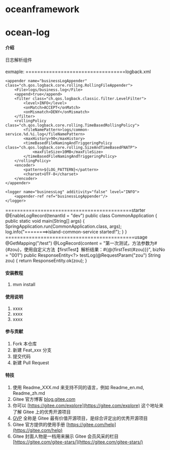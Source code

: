 # oceanframework
# ocean-log

#### 介绍
日志解析组件

#### 
exmaple: 
==================================logback.xml
<!-- 不同业务日志记录到不同的文件 -->
    <appender name="businessLogAppender" class="ch.qos.logback.core.rolling.RollingFileAppender">
        <File>logs/business.log</File>
        <append>true</append>
        <filter class="ch.qos.logback.classic.filter.LevelFilter">
            <level>INFO</level>
            <onMatch>ACCEPT</onMatch>
            <onMismatch>DENY</onMismatch>
        </filter>
        <rollingPolicy class="ch.qos.logback.core.rolling.TimeBasedRollingPolicy">
            <fileNamePattern>logs/common-service.%d.%i.log</fileNamePattern>
            <maxHistory>90</maxHistory>
            <timeBasedFileNamingAndTriggeringPolicy class="ch.qos.logback.core.rolling.SizeAndTimeBasedFNATP">
                <maxFileSize>10MB</maxFileSize>
            </timeBasedFileNamingAndTriggeringPolicy>
        </rollingPolicy>
        <encoder>
            <pattern>${LOG_PATTERN}</pattern>
            <charset>UTF-8</charset>
        </encoder>
    </appender>

    <logger name="businessLog" additivity="false" level="INFO">
        <appender-ref ref="businessLogAppender"/>
    </logger>
===========================================starter
@EnableLogRecord(tenantId = "dev")
public class CommonApplication {
    public static void main(String[] args) {
        SpringApplication.run(CommonApplication.class, args);
        log.info("========>island-common-service started!");
    }
}
============================================usage
@GetMapping("/test")
    @LogRecord(content = "第一次测试，方法参数为#{#zou}，使用自定义方法【firstTest】解析结果：#{@{firstTest(#zou)}}", bizNo = "001")
    public ResponseEntity<?> testLog(@RequestParam("zou") String zou) {
        return ResponseEntity.ok(zou);
    }

#### 安装教程

1.  mvn install

#### 使用说明

1.  xxxx
2.  xxxx
3.  xxxx

#### 参与贡献

1.  Fork 本仓库
2.  新建 Feat_xxx 分支
3.  提交代码
4.  新建 Pull Request


#### 特技

1.  使用 Readme\_XXX.md 来支持不同的语言，例如 Readme\_en.md, Readme\_zh.md
2.  Gitee 官方博客 [blog.gitee.com](https://blog.gitee.com)
3.  你可以 [https://gitee.com/explore](https://gitee.com/explore) 这个地址来了解 Gitee 上的优秀开源项目
4.  [GVP](https://gitee.com/gvp) 全称是 Gitee 最有价值开源项目，是综合评定出的优秀开源项目
5.  Gitee 官方提供的使用手册 [https://gitee.com/help](https://gitee.com/help)
6.  Gitee 封面人物是一档用来展示 Gitee 会员风采的栏目 [https://gitee.com/gitee-stars/](https://gitee.com/gitee-stars/)
